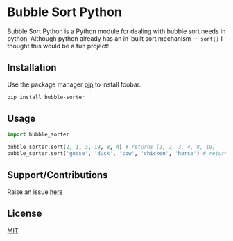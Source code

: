 # Bubble Sort Python

Bubble Sort Python is a Python module for dealing with bubble sort needs in python. Although python already has an in-built sort mechanism — `sort()` I thought this would be a fun project!

## Installation

Use the package manager [pip](https://pip.pypa.io/en/stable/) to install foobar.

```bash
pip install bubble-sorter
```

## Usage

```python
import bubble_sorter

bubble_sorter.sort(2, 1, 3, 19, 8, 4) # returns [1, 2, 3, 4, 8, 19]
bubble_sorter.sort('goose', 'duck', 'cow', 'chicken', 'horse') # returns ['chicken', 'cow', 'duck', 'goose', 'horse']

```
## Support/Contributions
Raise an issue [here](https://github.com/MasterJindu/Bubble-Sort-Python/issues)

## License
[MIT](https://choosealicense.com/licenses/mit/)